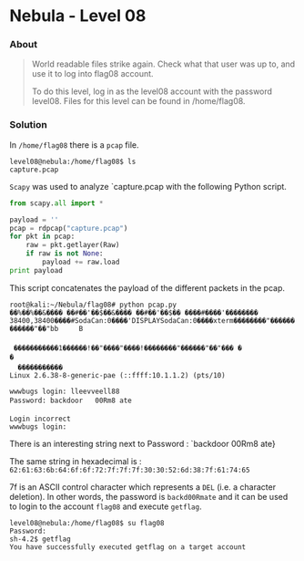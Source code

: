 # Nebula - Level 08

### About ###

>World readable files strike again. Check what that user was up to, and use it to log into flag08 account.
>
>To do this level, log in as the level08 account with the password level08. Files for this level can be found in /home/flag08.

### Solution ###

In `/home/flag08` there is a `pcap` file.

```
level08@nebula:/home/flag08$ ls
capture.pcap
```

`Scapy` was used to analyze `capture.pcap with the following Python script.

```python
from scapy.all import *

payload = ''
pcap = rdpcap("capture.pcap")
for pkt in pcap:
	raw = pkt.getlayer(Raw)
	if raw is not None:
		payload += raw.load
print payload
```

This script concatenates the payload of the different packets in the pcap.

```
root@kali:~/Nebula/flag08# python pcap.py
��%��%��&���� ��#��'��$��&���� ��#��'��$�� ����#����'�������� 38400,38400����#SodaCan:0����'DISPLAYSodaCan:0����xterm��������"������!������"��"bb     B

 �����������1������!��"����"����!��������"������"��"���	�
�
  �����������
Linux 2.6.38-8-generic-pae (::ffff:10.1.1.2) (pts/10)

wwwbugs login: lleevveell88
Password: backdoor   00Rm8 ate

Login incorrect
wwwbugs login:
```

There is an interesting string next to Password : `backdoor 00Rm8 ate}

The same string in hexadecimal is : `62:61:63:6b:64:6f:6f:72:7f:7f:7f:30:30:52:6d:38:7f:61:74:65`

7f is an ASCII control character which represents a `DEL` (i.e. a character deletion). In other words, the password is `backd00Rmate` and it can be used to login to the account `flag08` and execute `getflag`.

```
level08@nebula:/home/flag08$ su flag08
Password:
sh-4.2$ getflag
You have successfully executed getflag on a target account
```
